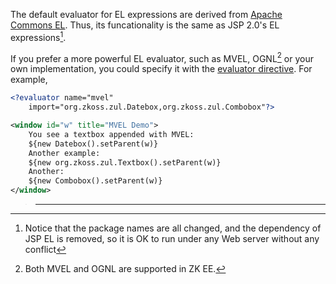 The default evaluator for EL expressions are derived from [Apache Commons EL](http://commons.apache.org/el/). Thus, its funcationality is
the same as JSP 2.0's EL expressions[^1].

If you prefer a more powerful EL evaluator, such as MVEL, OGNL[^2] or
your own implementation, you could specify it with the [evaluator directive](ZUML_Reference/ZUML/Processing_Instructions/evaluator).
For example,

```xml
<?evaluator name="mvel"
    import="org.zkoss.zul.Datebox,org.zkoss.zul.Combobox"?>

<window id="w" title="MVEL Demo">
    You see a textbox appended with MVEL:
    ${new Datebox().setParent(w)}
    Another example:
    ${new org.zkoss.zul.Textbox().setParent(w)}
    Another:
    ${new Combobox().setParent(w)}
</window>
```

> ------------------------------------------------------------------------
>
> <references/>



[^1]: Notice that the package names are all changed, and the dependency
    of JSP EL is removed, so it is OK to run under any Web server
    without any conflict

[^2]: Both MVEL and OGNL are supported in ZK EE.
